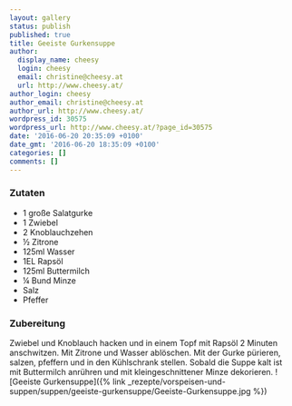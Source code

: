 ```yaml
---
layout: gallery
status: publish
published: true
title: Geeiste Gurkensuppe
author:
  display_name: cheesy
  login: cheesy
  email: christine@cheesy.at
  url: http://www.cheesy.at/
author_login: cheesy
author_email: christine@cheesy.at
author_url: http://www.cheesy.at/
wordpress_id: 30575
wordpress_url: http://www.cheesy.at/?page_id=30575
date: '2016-06-20 20:35:09 +0100'
date_gmt: '2016-06-20 18:35:09 +0100'
categories: []
comments: []
---
```

### Zutaten
* 1 große Salatgurke
* 1 Zwiebel
* 2 Knoblauchzehen
* ½ Zitrone
* 125ml Wasser
* 1EL Rapsöl
* 125ml Buttermilch
* ¼ Bund Minze
* Salz
* Pfeffer
### Zubereitung
Zwiebel und Knoblauch hacken und in einem Topf mit Rapsöl 2 Minuten anschwitzen. Mit Zitrone und Wasser ablöschen. Mit der Gurke pürieren, salzen, pfeffern und in den Kühlschrank stellen. Sobald die Suppe kalt ist mit Buttermilch anrühren und mit kleingeschnittener Minze dekorieren.
![Geeiste Gurkensuppe]({% link _rezepte/vorspeisen-und-suppen/suppen/geeiste-gurkensuppe/Geeiste-Gurkensuppe.jpg %})
